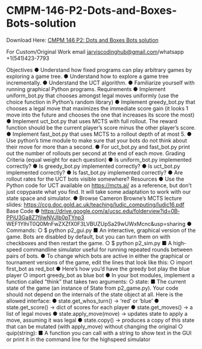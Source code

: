 # CMPM-146-P2-Dots-and-Boxes-Bots-solution

Download Here: [CMPM 146 P2: Dots and Boxes Bots solution](https://jarviscodinghub.com/assignment/p2-dots-and-boxes-bots-solution/)

For Custom/Original Work email jarviscodinghub@gmail.com/whatsapp +1(541)423-7793

Objectives
● Understand how fixed programs can play arbitrary games by exploring a game tree.
● Understand how to explore a game tree incrementally.
● Understand the UCT algorithm.
● Familiarize yourself with running graphical Python programs.
Requirements
● Implement uniform_bot.py that chooses amongst legal moves uniformly (use the
choice function in Python’s random library)
● Implement greedy_bot.py that chooses a legal move that maximizes the immediate
score gain (it looks 1 move into the future and chooses the one that increases its score
the most)
● Implement uct_bot.py that uses MCTS with full rollout. The reward function should be
the current player’s score minus the other player’s score.
● Implement fast_bot.py that uses MCTS to a rollout depth of at most 5.
● Use python’s time module to make sure that your bots do not think about their move
for more than a second.
● For uct_bot.py and fast_bot.py print out the number of rollouts per second at the end
of each move.
Grading Criteria
(equal weight for each question)
● Is uniform_bot.py implemented correctly?
● Is greedy_bot.py implemented correctly?
● Is uct_bot.py implemented correctly?
● Is fast_bot.py implemented correctly?
● Are rollout rates for the UCT bots visible somewhere?
Resources
● Use the Python code for UCT available on https://mcts.ai/ as a reference, but don’t just
copy­paste what you find. It will take some adaptation to work with our state space and
simulator.
● Browse Cameron Browne’s MCTS lecture slides:
https://ccg.doc.gold.ac.uk/teaching/ludic_computing/ludic16.pdf
Base Code
● https://drive.google.com/a/ucsc.edu/folderview?id=0B­PPiU3Ga8Z7fjlwNVJIb0pTYnp3
WEF1YlhiT0Q0MnFwZXZfX0F3LVBUZUpSa29wUWxMcnc&usp=sharing
● Commands:
○ $ python p2_gui.py
■ An interactive, graphical version of the game. Bots are disabled by
default, but you can turn them on with checkboxes and then restart the
game.
○ $ python p2_sim.py
■ A high­speed command­line simulator useful for running repeated
rounds between pairs of bots.
● To change which bots are active in either the graphical or tournament versions of the
game, edit the lines that look like this:
○ import first_bot as red_bot
● Here’s how you’d have the greedy bot play the blue player
○ import greedy_bot as blue bot
● In your bot modules, implement a function called “think” that takes two arguments:
○ state:
■ The current state of the game (an instance of State from p2_game.py).
Your code should not depend on the internals of the state object at all.
Here is the allowed interface:
● state.get_whos_turn() → ‘red’ or ‘blue’
● state.get_score() → dict of scores for each player
● state.get_moves() → a list of legal moves
● state.apply_move(move) → updates state to apply a move,
assuming it was legal
● state.copy() → produces a copy of this state that can be mutated
(with apply_move) without changing the original
○ quip(string):
■ A function you can call with a string to show text in the GUI or print it in
the command line for the high­speed simulator

